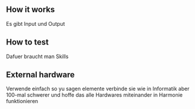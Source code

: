 <!---

This file is used to generate your project datasheet. Please fill in the information below and delete any unused
sections.

You can also include images in this folder and reference them in the markdown. Each image must be less than
512 kb in size, and the combined size of all images must be less than 1 MB.
-->

## How it works

Es gibt Input und Output

## How to test

Dafuer braucht man Skills

## External hardware

Verwende einfach so yu sagen elemente verbinde sie wie in Informatik aber 100-mal schwerer und hoffe das alle Hardwares miteinander in Harmonie funktionieren
